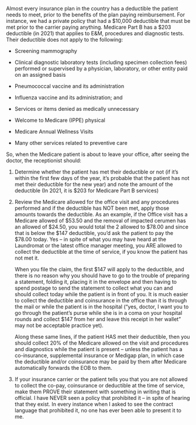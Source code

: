 
Almost every insurance plan in the country has a deductible the patient needs to meet, prior to the benefits of the plan paying reimbursement. For instance, we had a private policy that had a $10,000 deductible that must be met prior to the carrier paying anything. Medicare Part B has a $203 deductible (in 2021) that applies to E&M, procedures and diagnostic tests. Their deductible does not apply to the following:

-   Screening mammography
    
-   Clinical diagnostic laboratory tests (including specimen collection fees) performed or supervised by a physician, laboratory, or other entity paid on an assigned basis
    
-   Pneumococcal vaccine and its administration
    
-   Influenza vaccine and its administration; and
    
-   Services or items denied as medically unnecessary
    
-   Welcome to Medicare (IPPE) physical
    
-   Medicare Annual Wellness Visits
    
-   Many other services related to preventive care
    

So, when the Medicare patient is about to leave your office, after seeing the doctor, the receptionist should:

1.  Determine whether the patient has met their deductible or not (if it’s within the first few days of the year, it’s probable that the patient has not met their deductible for the new year) and note the amount of the deductible (In 2021, it is $203 for Medicare Part B services)
    
2.  Review the Medicare allowed for the office visit and any procedures performed and if the deductible has NOT been met, apply those amounts towards the deductible. As an example, if the Office visit has a Medicare allowed of $53.50 and the removal of impacted cerumen has an allowed of $24.50, you would total the 2 allowed to $78.00 and since that is below the $147 deductible, you’d ask the patient to pay the $78.00 today. Yes – in spite of what you may have heard at the Laundromat or the latest office manager meeting, you ARE allowed to collect the deductible at the time of service, if you know the patient has not met it.  
      
    When you file the claim, the first $147 will apply to the deductible, and there is no reason why you should have to go to the trouble of preparing a statement, folding it, placing it in the envelope and then having to spend postage to send the statement to collect what you can and should collect today while the patient is in front of you. It is much easier to collect the deductible and coinsurance in the office than it is through the mail or while the patient is in the hospital (“yes, doctor, I want you to go through the patient’s purse while she is in a coma on your hospital rounds and collect $147 from her and leave this receipt in her wallet” may not be acceptable practice yet).  
      
    Along these same lines, if the patient HAS met their deductible, then you should collect 20% of the Medicare allowed on the visit and procedures and diagnostics while the patient is present – unless the patient has a co-insurance, supplemental insurance or Medigap plan, in which case the deductible and/or coinsurance may be paid by them after Medicare automatically forwards the EOB to them.
    
3.  If your insurance carrier or the patient tells you that you are not allowed to collect the co-pay, coinsurance or deductible at the time of service, make them PROVE their statement with something in writing that is official. I have NEVER seen a policy that prohibited it – in spite of hearing that they exist. In every instance when I asked to see the contract language that prohibited it, no one has ever been able to present it to me.